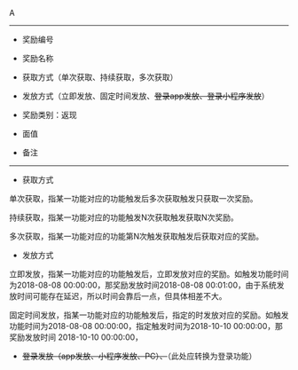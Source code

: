 A

---

* 奖励编号

* 奖励名称

* 获取方式（单次获取、持续获取，多次获取）

* 发放方式（立即发放、固定时间发放、~~登录app发放、登录小程序发放~~）
* 奖励类别：返现
* 面值
* 备注

---

* 获取方式

单次获取，指某一功能对应的功能触发后多次获取触发只获取一次奖励。

持续获取，指某一功能对应的功能触发N次获取触发获取N次奖励。

多次获取，指某一功能对应的功能第N次触发获取触发后获取对应的奖励。

* 发放方式

立即发放，指某一功能对应的功能触发后，立即发放对应的奖励。如触发功能时间为2018-08-08 00:00:00，那奖励发放时间2018-08-08 00:01:00，由于系统发放时间可能存在延迟，所以时间会靠后一点，但具体相差不大。

固定时间发放，指某一功能对应的功能触发后，指定的时发放对应的奖励。如触发功能时间为2018-08-08 00:00:00，指定触发时间为2018-10-10 00:00:00，那奖励发放时间 2018-10-10 00:00:00，

* ~~登录发放（app发放、小程序发放、PC）、~~（此处应转换为登录功能）



